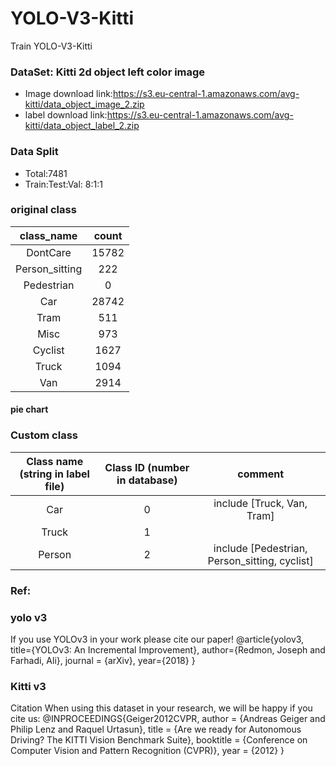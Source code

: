 # YOLO-V3-Kitti
Train YOLO-V3-Kitti

### DataSet: Kitti 2d object left color image
* Image download link:https://s3.eu-central-1.amazonaws.com/avg-kitti/data_object_image_2.zip
* label download link:https://s3.eu-central-1.amazonaws.com/avg-kitti/data_object_label_2.zip

### Data Split
* Total:7481
* Train:Test:Val: 8:1:1

### original class
|	class_name	|	count	|
|	:-:	|	:-:	|
|	DontCare	|	15782	|
|	Person_sitting	|	222	|
|	Pedestrian	|	0	|
|	Car	|	28742	|
|	Tram	|	511	|
|	Misc	|	973	|
|	Cyclist	|	1627	|
|	Truck	|	1094	|
|	Van	|	2914	|
#### pie chart


### Custom class
|Class name (string in label file)|	Class ID (number in database)|comment|
|:-:|:-:|:-:|
|Car|0|include [Truck, Van, Tram]|
|Truck|1||
|Person|2|include [Pedestrian, Person_sitting, cyclist]|

### Ref:
### yolo v3
If you use YOLOv3 in your work please cite our paper!
@article{yolov3,
  title={YOLOv3: An Incremental Improvement},
  author={Redmon, Joseph and Farhadi, Ali},
  journal = {arXiv},
  year={2018}
}
### Kitti v3
Citation
When using this dataset in your research, we will be happy if you cite us:
@INPROCEEDINGS{Geiger2012CVPR,
  author = {Andreas Geiger and Philip Lenz and Raquel Urtasun},
  title = {Are we ready for Autonomous Driving? The KITTI Vision Benchmark Suite},
  booktitle = {Conference on Computer Vision and Pattern	Recognition (CVPR)},
  year = {2012}
}
